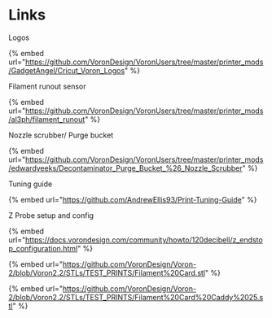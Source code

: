 # Links

Logos

{% embed url="https://github.com/VoronDesign/VoronUsers/tree/master/printer_mods/GadgetAngel/Cricut_Voron_Logos" %}

Filament runout sensor&#x20;

{% embed url="https://github.com/VoronDesign/VoronUsers/tree/master/printer_mods/al3ph/filament_runout" %}

Nozzle scrubber/ Purge bucket

{% embed url="https://github.com/VoronDesign/VoronUsers/tree/master/printer_mods/edwardyeeks/Decontaminator_Purge_Bucket_%26_Nozzle_Scrubber" %}

Tuning guide&#x20;

{% embed url="https://github.com/AndrewEllis93/Print-Tuning-Guide" %}

Z Probe setup and config

{% embed url="https://docs.vorondesign.com/community/howto/120decibell/z_endstop_configuration.html" %}

{% embed url="https://github.com/VoronDesign/Voron-2/blob/Voron2.2/STLs/TEST_PRINTS/Filament%20Card.stl" %}

{% embed url="https://github.com/VoronDesign/Voron-2/blob/Voron2.2/STLs/TEST_PRINTS/Filament%20Card%20Caddy%2025.stl" %}
